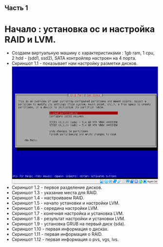 ## Часть 1
# Начало : установка ос и настройка RAID и LVM.
- Создаем виртуальную машину с характеристиками : 1gb ram, 1 cpu, 2 hdd - (sdd1, ssd2), SATA контройлер настроен на 4 порта.
- Скриншот 1.1 - показывает нам настройку разметки дисков.
![Image alt](https://github.com/batasov/oslabs/raw/master/lab2/screenshots/part1/1.1.png)
- Скриншот 1.2 - первое разделение дисков.
- Скриншот 1.3 - указание места для RAID.
- Скриншот 1.4 - настроиваем RAID.
- Скриншот 1.5 - начало установки и настройки LVM.
- Скриншот 1.6 - середина настройки LVM.
- Скриншот 1.7 - конечная настройка и установка LVM.
- Скриншот 1.8 - результат настройки и установки LVM.
- Скриншот 1.9 - установка GRUB на первый диск (sda).
- Скриншот 1.10 - первая информация о дисках.
- Скриншот 1.11 - первая информация о RAID.
- Скриншот 1.12 - первая информация о pvs, vgs, lvs.
